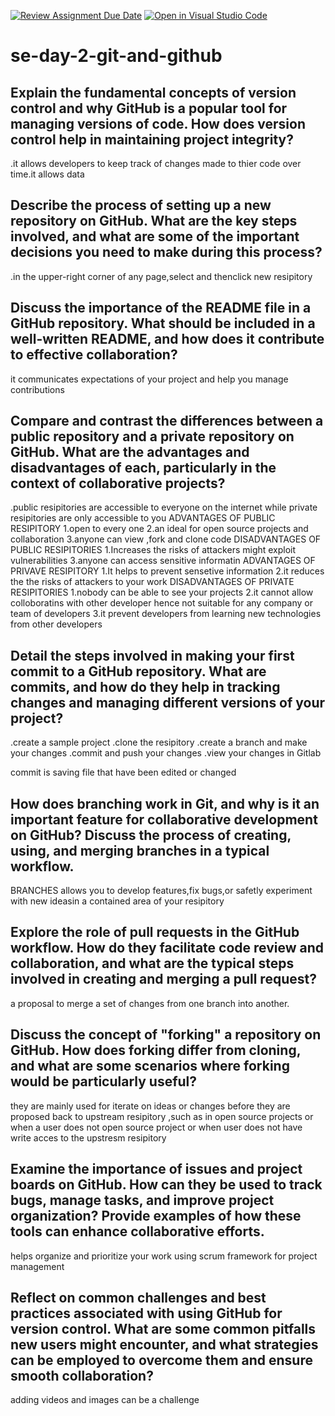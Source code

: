 [![Review Assignment Due Date](https://classroom.github.com/assets/deadline-readme-button-22041afd0340ce965d47ae6ef1cefeee28c7c493a6346c4f15d667ab976d596c.svg)](https://classroom.github.com/a/8wgCKhpZ)
[![Open in Visual Studio Code](https://classroom.github.com/assets/open-in-vscode-2e0aaae1b6195c2367325f4f02e2d04e9abb55f0b24a779b69b11b9e10269abc.svg)](https://classroom.github.com/online_ide?assignment_repo_id=18758885&assignment_repo_type=AssignmentRepo)
# se-day-2-git-and-github
## Explain the fundamental concepts of version control and why GitHub is a popular tool for managing versions of code. How does version control help in maintaining project integrity?
.it allows developers to keep track of changes made to thier code over time.it allows data
## Describe the process of setting up a new repository on GitHub. What are the key steps involved, and what are some of the important decisions you need to make during this process?
.in  the upper-right corner of any page,select and thenclick new resipitory
## Discuss the importance of the README file in a GitHub repository. What should be included in a well-written README, and how does it contribute to effective collaboration?
it communicates expectations of your project and help you manage contributions
## Compare and contrast the differences between a public repository and a private repository on GitHub. What are the advantages and disadvantages of each, particularly in the context of collaborative projects?
.public resipitories are accessible to everyone on the internet while private resipitories are only accessible to you 
                   ADVANTAGES OF PUBLIC RESIPITORY
1.open to every one
2.an ideal for open source projects and collaboration
3.anyone can view ,fork and clone code
                  DISADVANTAGES OF PUBLIC RESIPITORIES
1.Increases the risks of attackers might exploit vulnerabilities
3.anyone can access sensitive informatin
                ADVANTAGES OF PRIVAVE RESIPITORY
1.It helps to prevent sensetive information 
2.it reduces the the risks of attackers to your work
                DISADVANTAGES OF PRIVATE RESIPITORIES
1.nobody can be able to see your projects
2.it cannot allow colloboratins with other developer hence not suitable for any company or team of developers
3.it prevent developers from learning new technologies from other developers
## Detail the steps involved in making your first commit to a GitHub repository. What are commits, and how do they help in tracking changes and managing different versions of your project?
.create a sample project
.clone the resipitory
.create a branch and make your changes 
.commit and push your changes
.view your changes in Gitlab

commit is saving file that have been edited or changed
## How does branching work in Git, and why is it an important feature for collaborative development on GitHub? Discuss the process of creating, using, and merging branches in a typical workflow.
BRANCHES allows you to develop features,fix bugs,or safetly experiment with new ideasin a contained area of your resipitory
## Explore the role of pull requests in the GitHub workflow. How do they facilitate code review and collaboration, and what are the typical steps involved in creating and merging a pull request?
a proposal to merge a set of changes from one branch into another. 

## Discuss the concept of "forking" a repository on GitHub. How does forking differ from cloning, and what are some scenarios where forking would be particularly useful?
they are mainly used for iterate on ideas or changes before they are proposed back to upstream resipitory ,such as in open source projects or when a user does not open source project or when user does not have write acces to the upstresm resipitory

## Examine the importance of issues and project boards on GitHub. How can they be used to track bugs, manage tasks, and improve project organization? Provide examples of how these tools can enhance collaborative efforts.
helps organize and prioritize your work using scrum framework for project management
## Reflect on common challenges and best practices associated with using GitHub for version control. What are some common pitfalls new users might encounter, and what strategies can be employed to overcome them and ensure smooth collaboration?
adding videos and images can be a challenge
